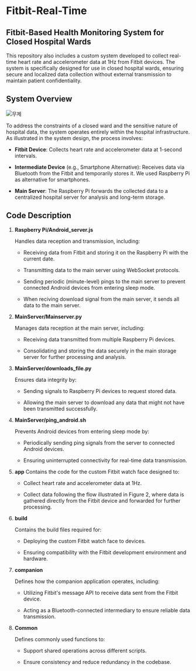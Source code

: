 # Fitbit-Real-Time

## Fitbit-Based Health Monitoring System for Closed Hospital Wards
This repository also includes a custom system developed to collect real-time heart rate and accelerometer data at 1Hz from Fitbit devices. The system is specifically designed for use in closed hospital wards, ensuring secure and localized data collection without external transmission to maintain patient confidentiality.

## System Overview

![무제](https://github.com/user-attachments/assets/4304bbfe-9524-45bc-8e92-2b0db39f6dfc)


To address the constraints of a closed ward and the sensitive nature of hospital data, the system operates entirely within the hospital infrastructure. As illustrated in the system design, the process involves:

+ **Fitbit Device**: Collects heart rate and accelerometer data at 1-second intervals.

+ **Intermediate Device** (e.g., Smartphone Alternative): Receives data via Bluetooth from the Fitbit and temporarily stores it. We used Raspberry Pi as alternative for smartphones.

+ **Main Server**: The Raspberry Pi forwards the collected data to a centralized hospital server for analysis and long-term storage.

## Code Description
1. **Raspberry Pi/Android_server.js**
   
     Handles data reception and transmission, including:

     + Receiving data from Fitbit and storing it on the Raspberry Pi with the current date.

     + Transmitting data to the main server using WebSocket protocols.

     + Sending periodic (minute-level) pings to the main server to prevent connected Android devices from entering sleep mode.
  
     + When reciving download signal from the main server, it sends all data to the main server.

2. **MainServer/Mainserver.py**

      Manages data reception at the main server, including:

      + Receiving data transmitted from multiple Raspberry Pi devices.

      + Consolidating and storing the data securely in the main storage server for further processing and analysis.

3. **MainServer/downloads_file.py**

      Ensures data integrity by:

      + Sending signals to Raspberry Pi devices to request stored data.

      + Allowing the main server to download any data that might not have been transmitted successfully.
  
4. **MainServer/ping_android.sh**

      Prevents Android devices from entering sleep mode by:

      + Periodically sending ping signals from the server to connected Android devices.

      + Ensuring uninterrupted connectivity for real-time data transmission.

5. **app**
      Contains the code for the custom Fitbit watch face designed to:

      + Collect heart rate and accelerometer data at 1Hz.

      + Collect data following the flow illustrated in Figure 2, where data is gathered directly from the Fitbit device and forwarded for further processing.

6. **build**

      Contains the build files required for:

      + Deploying the custom Fitbit watch face to devices.
  
      + Ensuring compatibility with the Fitbit development environment and hardware.

7. **companion**

      Defines how the companion application operates, including:

      + Utilizing Fitbit's message API to receive data sent from the Fitbit device.

      + Acting as a Bluetooth-connected intermediary to ensure reliable data transmission.

8. **Common**

      Defines commonly used functions to:

      + Support shared operations across different scripts.

      + Ensure consistency and reduce redundancy in the codebase.


